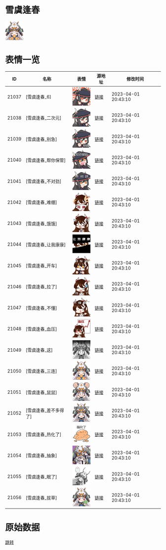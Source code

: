 # 雪虞逢春

<img src="./cover.png" height="60" alt="cover" />

# 表情一览

|ID|名称|表情|源地址|修改时间|
|----|----|----|----|----|
|21037|[雪虞逢春_6]|<img src="./pic/021037_%5B雪虞逢春_6%5D.png" height="60" alt="6"/>|[链接](https://i0.hdslb.com/bfs/garb/a6848ab068c9e46e83360431cd77a54c62d9a1bd.png)|2023-04-01 20:43:10|
|21038|[雪虞逢春_二次元]|<img src="./pic/021038_%5B雪虞逢春_二次元%5D.png" height="60" alt="二次元"/>|[链接](https://i0.hdslb.com/bfs/garb/ff057b4c078d34d4bf6d98c112c3759dcbc025b0.png)|2023-04-01 20:43:10|
|21039|[雪虞逢春_别急]|<img src="./pic/021039_%5B雪虞逢春_别急%5D.png" height="60" alt="别急"/>|[链接](https://i0.hdslb.com/bfs/garb/2962bfd05b84feb02375d48a8f49f0174754bce4.png)|2023-04-01 20:43:10|
|21040|[雪虞逢春_帮你保管]|<img src="./pic/021040_%5B雪虞逢春_帮你保管%5D.png" height="60" alt="帮你保管"/>|[链接](https://i0.hdslb.com/bfs/garb/2f603f355688d6786c9da65e10890609cfd92b12.png)|2023-04-01 20:43:10|
|21041|[雪虞逢春_不对劲]|<img src="./pic/021041_%5B雪虞逢春_不对劲%5D.png" height="60" alt="不对劲"/>|[链接](https://i0.hdslb.com/bfs/garb/5796807020b950a99bd8f5fca5ec8ea2357b8d6f.png)|2023-04-01 20:43:10|
|21042|[雪虞逢春_难绷]|<img src="./pic/021042_%5B雪虞逢春_难绷%5D.png" height="60" alt="难绷"/>|[链接](https://i0.hdslb.com/bfs/garb/c4ccf089a6079d26590ae63b9d33bd22e0a426a3.png)|2023-04-01 20:43:10|
|21043|[雪虞逢春_饿饿]|<img src="./pic/021043_%5B雪虞逢春_饿饿%5D.png" height="60" alt="饿饿"/>|[链接](https://i0.hdslb.com/bfs/garb/6c5c0b816b7e61675c13f4ef90d4ce8bc12a8442.png)|2023-04-01 20:43:10|
|21044|[雪虞逢春_让我康康]|<img src="./pic/021044_%5B雪虞逢春_让我康康%5D.png" height="60" alt="让我康康"/>|[链接](https://i0.hdslb.com/bfs/garb/e8681630e97908461b38230f81184fe0e04f8f4e.png)|2023-04-01 20:43:10|
|21045|[雪虞逢春_开车]|<img src="./pic/021045_%5B雪虞逢春_开车%5D.png" height="60" alt="开车"/>|[链接](https://i0.hdslb.com/bfs/garb/84e0ed1592867189e27161c5205ca42c0df2b5e3.png)|2023-04-01 20:43:10|
|21046|[雪虞逢春_拉了]|<img src="./pic/021046_%5B雪虞逢春_拉了%5D.png" height="60" alt="拉了"/>|[链接](https://i0.hdslb.com/bfs/garb/f110630c259cce4eee0e17dcf87cf419e1014b0d.png)|2023-04-01 20:43:10|
|21047|[雪虞逢春_不懂]|<img src="./pic/021047_%5B雪虞逢春_不懂%5D.png" height="60" alt="不懂"/>|[链接](https://i0.hdslb.com/bfs/garb/54d06a74b474f430843939669b1abc6d30b821f5.png)|2023-04-01 20:43:10|
|21048|[雪虞逢春_血压]|<img src="./pic/021048_%5B雪虞逢春_血压%5D.png" height="60" alt="血压"/>|[链接](https://i0.hdslb.com/bfs/garb/5b5f2bed6ecfcfb6d1187be3267eb37b77a744be.png)|2023-04-01 20:43:10|
|21049|[雪虞逢春_这]|<img src="./pic/021049_%5B雪虞逢春_这%5D.png" height="60" alt="这"/>|[链接](https://i0.hdslb.com/bfs/garb/6a8aeabeda17ffcfd1f7cb26b8c4247dff7dc1eb.png)|2023-04-01 20:43:10|
|21050|[雪虞逢春_三连]|<img src="./pic/021050_%5B雪虞逢春_三连%5D.png" height="60" alt="三连"/>|[链接](https://i0.hdslb.com/bfs/garb/9e44ee684376fe47da7c9d362ad1a5cea629e3f2.png)|2023-04-01 20:43:10|
|21051|[雪虞逢春_鼠鼠]|<img src="./pic/021051_%5B雪虞逢春_鼠鼠%5D.png" height="60" alt="鼠鼠"/>|[链接](https://i0.hdslb.com/bfs/garb/f567b700de0832005df01023007cd687e5337702.png)|2023-04-01 20:43:10|
|21052|[雪虞逢春_差不多得了]|<img src="./pic/021052_%5B雪虞逢春_差不多得了%5D.png" height="60" alt="差不多得了"/>|[链接](https://i0.hdslb.com/bfs/garb/97ada1b22c739b7649d3407ad59929b52a7f9a58.png)|2023-04-01 20:43:10|
|21053|[雪虞逢春_热化了]|<img src="./pic/021053_%5B雪虞逢春_热化了%5D.png" height="60" alt="热化了"/>|[链接](https://i0.hdslb.com/bfs/garb/8136108e15b120a9a6496c909d2846b1bd04b891.png)|2023-04-01 20:43:10|
|21054|[雪虞逢春_抽象]|<img src="./pic/021054_%5B雪虞逢春_抽象%5D.png" height="60" alt="抽象"/>|[链接](https://i0.hdslb.com/bfs/garb/e3b151d248e5a362805398bc65c768e8947a1962.png)|2023-04-01 20:43:10|
|21055|[雪虞逢春_眠了]|<img src="./pic/021055_%5B雪虞逢春_眠了%5D.png" height="60" alt="眠了"/>|[链接](https://i0.hdslb.com/bfs/garb/8ad067a4d7a18d2048c73399322f3f2e8659ba52.png)|2023-04-01 20:43:10|
|21056|[雪虞逢春_拔草]|<img src="./pic/021056_%5B雪虞逢春_拔草%5D.png" height="60" alt="拔草"/>|[链接](https://i0.hdslb.com/bfs/garb/036cc815c7853b144b6c35cd486ccac0e2897b8d.png)|2023-04-01 20:43:10|

# 原始数据

[跳转](./raw.json)

